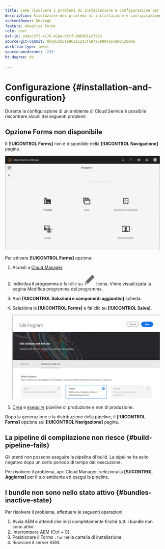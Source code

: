 ```yaml
---
title: Come risolvere i problemi di installazione e configurazione per l’ambiente AEM Forms as a Cloud Service?
description: Risoluzione dei problemi di installazione e configurazione dell’ambiente AEM Forms as a Cloud Service.
contentOwner: khsingh
feature: Adaptive Forms
role: User
exl-id: 249ec8f2-4176-428a-bfcf-80b381ec7263
source-git-commit: 0b693cb51a96011235fa87a5899426c6b0c2509a
workflow-type: tm+mt
source-wordcount: '213'
ht-degree: 0%

---
```


# Configurazione {#installation-and-configuration}

Durante la configurazione di un ambiente di Cloud Service è possibile riscontrare alcuni dei seguenti problemi:

## Opzione Forms non disponibile

Il **[!UICONTROL Forms]** non è disponibile nella **[!UICONTROL Navigazione]** pagina.

![Opzione Forms non disponibile](assets/installation-configuration-forms-option-unavailable-troubleshooting.png)

Per attivare **[!UICONTROL Forms]** opzione:

1. Accedi a [Cloud Manager](https://experience.adobe.com/)
1. Individua il programma e fai clic su ![Opzione Forms non disponibile](assets/Smock_Edit_18_N.svg) icona. Viene visualizzata la pagina Modifica programma del programma.
1. Apri **[!UICONTROL Soluzioni e componenti aggiuntivi]** scheda.
1. Seleziona la **[!UICONTROL Forms]** e fai clic su **[!UICONTROL Salva]**.

   ![Seleziona l’opzione Forms](assets/installation-configuration-select-forms-option.png)
1. [Crea](https://experienceleague.adobe.com/docs/experience-manager-cloud-manager/using/how-to-use/configuring-pipeline.html?lang=en#how-to-use) e [eseguire](https://experienceleague.adobe.com/docs/experience-manager-cloud-manager/using/how-to-use/deploying-code.html?lang=it) pipeline di produzione e non di produzione.

Dopo la generazione e la distribuzione della pipeline, il **[!UICONTROL Forms]** opzione sul **[!UICONTROL Navigazione]** pagina.

<!--  
## Environment creation fails {#environment-creation-fails}

Users are unable to create an [!DNL AEM Forms] as a Cloud Service environment. The environment creation fails after running for some time.

A missing profile can lead to environment creation failure. Check that the profile exists in Admin Console. If the profile does not exist, perform the following steps to create the profile:

1. Log in to [Admin Console](https://adminconsole.adobe.com/). Use Adobe ID of administrator provisioned to use Automated Forms Conversion Service to login. Do not any other ID or Federated ID to login.
1. Click the **[!UICONTROL Automated Forms Conversion Service]** option.
1. Click **[!UICONTROL New Profile]** in the Products tab.
1. Specify Name, Display Name, and Description for the profile. Click **[!UICONTROL Done]**. A profile is created.

If the profile exists and issues still persist, contact Adobe Support. -->

## La pipeline di compilazione non riesce {#build-pipeline-fails}

Gli utenti non possono eseguire la pipeline di build. La pipeline ha esito negativo dopo un certo periodo di tempo dall’esecuzione.

Per risolvere il problema, apri Cloud Manager, seleziona la **[!UICONTROL Aggiorna]** per il tuo ambiente ed esegui la pipeline.


## I bundle non sono nello stato attivo {#bundles-inactive-state}

Per risolvere il problema, effettuare le seguenti operazioni:

1. Avvia AEM e attendi che inizi completamente finché tutti i bundle non sono attivi.
1. Interrompere AEM (Ctrl + C).
1. Posizionare il Forms `.far` nella cartella di installazione.
1. Riavviare il server AEM.